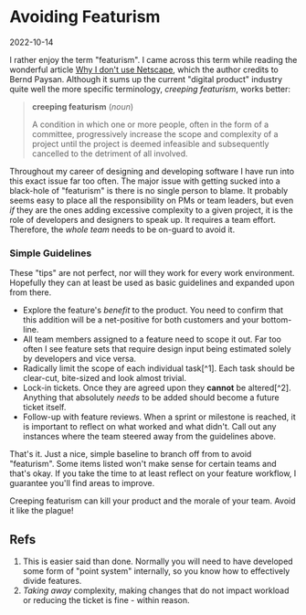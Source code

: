 # Avoiding Featurism

2022-10-14

I rather enjoy the term "featurism". I came across this term while reading the wonderful article [Why I don't use Netscape](https://www.complang.tuwien.ac.at/anton/why-ancient-browsers.html), which the author credits to Bernd Paysan. Although it sums up the current "digital product" industry quite well the more specific terminology, *creeping featurism*, works better:

> **creeping featurism** (*noun*)
>
> A condition in which one or more people, often in the form of a committee, progressively increase the scope and complexity of a project until the project is deemed infeasible and subsequently cancelled to the detriment of all involved.

Throughout my career of designing and developing software I have run into this exact issue far too often. The major issue with getting sucked into a black-hole of "featurism" is there is no single person to blame. It probably seems easy to place all the responsibility on PMs or team leaders, but even *if* they are the ones adding excessive complexity to a given project, it is the role of developers and designers to speak up. It requires a team effort. Therefore, the *whole team* needs to be on-guard to avoid it.

### Simple Guidelines

These "tips" are not perfect, nor will they work for every work environment. Hopefully they can at least be used as basic guidelines and expanded upon from there.

- Explore the feature's *benefit* to the product. You need to confirm that this addition will be a net-positive for both customers and your bottom-line.
- All team members assigned to a feature need to scope it out. Far too often I see feature sets that require design input being estimated solely by developers and vice versa.
- Radically limit the scope of each individual task[^1]. Each task should be clear-cut, bite-sized and look almost trivial.
- Lock-in tickets. Once they are agreed upon they **cannot** be altered[^2]. Anything that absolutely *needs* to be added should become a future ticket itself.
- Follow-up with feature reviews. When a sprint or milestone is reached, it is important to reflect on what worked and what didn't. Call out any instances where the team steered away from the guidelines above.

That's it. Just a nice, simple baseline to branch off from to avoid "featurism". Some items listed won't make sense for certain teams and that's okay. If you take the time to at least reflect on your feature workflow, I guarantee you'll find areas to improve.

Creeping featurism can kill your product and the morale of your team. Avoid it like the plague!


## Refs

1. This is easier said than done. Normally you will need to have developed some form of "point system" internally, so you know how to effectively divide features.
2. *Taking away* complexity, making changes that do not impact workload or reducing the ticket is fine - within reason.
